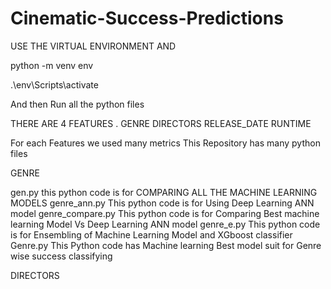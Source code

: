 ﻿# Cinematic-Success-Predictions

USE THE VIRTUAL ENVIRONMENT AND 

python -m venv env

.\env\Scripts\activate

And then Run all the python files

THERE ARE 4 FEATURES .
GENRE       DIRECTORS       RELEASE_DATE      RUNTIME

For each Features we used many metrics
This Repository has many python files

GENRE

gen.py        this python code is for COMPARING ALL THE MACHINE LEARNING MODELS 
genre_ann.py    This python code is for Using Deep Learning ANN model
genre_compare.py     This python code is for Comparing Best machine learning Model Vs Deep Learning ANN model
genre_e.py       This python code is for Ensembling of Machine Learning Model and XGboost classifier
Genre.py         This Python code has Machine learning Best model suit for Genre wise success classifying


DIRECTORS









